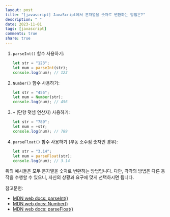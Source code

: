 ```yaml
---
layout: post
title: "[javascript] JavaScript에서 문자열을 숫자로 변환하는 방법은?"
description: " "
date: 2023-11-01
tags: [javascript]
comments: true
share: true
---
```


1. `parseInt()` 함수 사용하기:
   ```javascript
   let str = "123";
   let num = parseInt(str);
   console.log(num); // 123
   ```

2. `Number()` 함수 사용하기:
   ```javascript
   let str = "456";
   let num = Number(str);
   console.log(num); // 456
   ```

3. `+` (단항 덧셈 연산자) 사용하기:
   ```javascript
   let str = "789";
   let num = +str;
   console.log(num); // 789
   ```

4. `parseFloat()` 함수 사용하기 (부동 소수점 숫자인 경우):
   ```javascript
   let str = "3.14";
   let num = parseFloat(str);
   console.log(num); // 3.14
   ```

위의 예시들은 모두 문자열을 숫자로 변환하는 방법입니다. 다만, 각각의 방법은 다른 동작을 수행할 수 있으니, 자신의 상황과 요구에 맞게 선택하시면 됩니다.

참고문헌:
- [MDN web docs: parseInt()](https://developer.mozilla.org/ko/docs/Web/JavaScript/Reference/Global_Objects/parseInt)
- [MDN web docs: Number()](https://developer.mozilla.org/ko/docs/Web/JavaScript/Reference/Global_Objects/Number)
- [MDN web docs: parseFloat()](https://developer.mozilla.org/ko/docs/Web/JavaScript/Reference/Global_Objects/parseFloat)